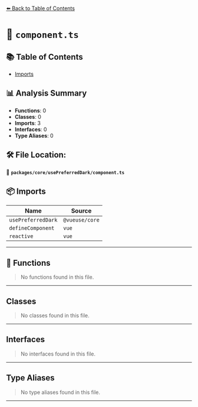 [⬅️ Back to Table of Contents](../../../index.md)

# 📄 `component.ts`

## 📚 Table of Contents

- [Imports](#imports)

## 📊 Analysis Summary

- **Functions**: 0
- **Classes**: 0
- **Imports**: 3
- **Interfaces**: 0
- **Type Aliases**: 0

## 🛠️ File Location:
📂 **`packages/core/usePreferredDark/component.ts`**

## 📦 Imports

| Name | Source |
|------|--------|
| `usePreferredDark` | `@vueuse/core` |
| `defineComponent` | `vue` |
| `reactive` | `vue` |


---

## 🔧 Functions

> No functions found in this file.


---

## Classes

> No classes found in this file.


---

## Interfaces

> No interfaces found in this file.


---

## Type Aliases

> No type aliases found in this file.


---